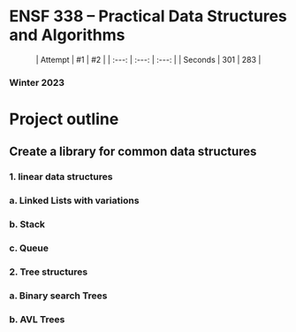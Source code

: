 # ENSF 338 – Practical Data Structures and Algorithms

<p align="center">
| Attempt | #1    | #2    |
| :---:   | :---: | :---: |
| Seconds | 301   | 283   |

</p>



### Winter 2023

# Project outline

## Create a library for common data structures

### 1. linear data structures

### a. Linked Lists with variations

### b. Stack

### c. Queue

### 2. Tree structures

### a. Binary search Trees

### b. AVL Trees
